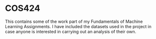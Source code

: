 # COS424
This contains some of the work part of my Fundamentals of Machine Learning Assignments. I have included the datasets used in the project in case anyone is interested in carrying out an analysis of their own.

